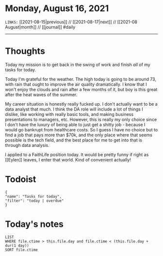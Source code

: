 # Monday, August 16, 2021
`LINKS:` [[2021-08-15|previous]] // [[2021-08-17|next]] // [[2021-08 August|month]] // [[journal]] 
#daily

---
# Thoughts
Today my mission is to get back in the swing of work and finish *all* of my tasks for today.

Today I'm grateful for the weather. The high today is going to be around 73, with rain that ought to improve the air quality dramatically. I know that I won't enjoy the clouds and rain after a few months of it, but boy is this great after the heat waves of the summer. 

My career situation is honestly really fucked up. I don't actually want to be a data analyst that much. I think the DA role will include a lot of things I dislike, like working with really basic tools, and making business presentations to managers, etc. However, this is really my only choice since I don't have the luxury of being able to just get a shitty job - because I would go bankrupt from healthcare costs. So I guess I have no choice but to find a job that pays more than $70k, and the only place where that seems possible is the tech field, and the best place for me to get into that is through data analysis. 

I applied to a FaithLife position today. It would be pretty funny if right as [[Eylen]] leaves, I enter that world. Kind of convenient actually! 

# Todoist
```todoist
{
"name": "Tasks for today",
"filter": "today | overdue"
}
```

# Today's notes
```dataview
LIST 
WHERE file.ctime > this.file.day and file.ctime < (this.file.day + dur(1 day))
SORT file.ctime
```